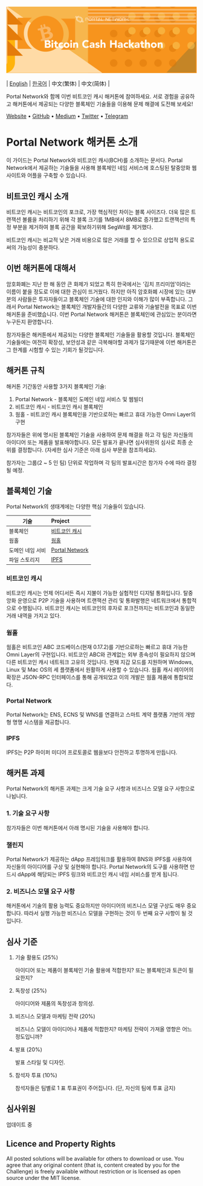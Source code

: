 ![Bitcoin Cash](./assets/bch.png)

| [English](./README.md) | [한국어](./README_KR.md) | 中文(繁体) | 中文(简体) |

Portal Network와 함께 이번 비트코인 캐시 해커톤에 참여하세요. 서로 경험을 공유하고 해커톤에서 제공되는 다양한 블록체인 기술들을 이용해 문제 해결에 도전해 보세요!

[Website](https://www.portal.network) • [GitHub](https://github.com/PortalNetwork) • [Medium](https://medium.com/portalnetworkofficial) • [Twitter](https://twitter.com/itisportal) • [Telegram](https://t.me/portalnetworkofficial)

# Portal Network 해커톤 소개
이 가이드는 Portal Network와 비트코인 캐시(BCH)를 소개하는 문서다. Portal Network에서 제공하는 기술들을 사용해 블록체인 네임 서비스에 호스팅된 탈중앙화 웹사이트와 어플을 구축할 수 있습니다.

## 비트코인 캐시 소개
비트코인 캐시는 비트코인의 포크로, 가장 핵심적인 차이는 블록 사이즈다. 더욱 많은 트랜잭션 볼륨을 처리하기 위해 각 블록 크기를 1MB에서 8MB로 증가했고 트랜잭션의 특정 부분을 제거하여 블록 공간을 확보하기위해 SegWit를 제거했다.

비트코인 캐시는 비교적 낮은 거래 비용으로 많은 거래를 할 수 있으므로 상업적 용도로써의 가능성이 충분하다.

## 이번 해커톤에 대해서
암호화폐는 지난 한 해 동안 큰 화제가 되었고 특히 한국에서는 ‘김치 프리미엄’이라는 이름이 붙을 정도로 이에 대한 관심이 뜨거웠다. 하지만 아직 암호화폐 시장에 있는 대부분의 사람들은 투자자들이고 블록체인 기술에 대한 인지와 이해가 많이 부족합니다. 그래서 Portal Network는 블록체인 개발자들간의 다양한 교류와 기술발전을 목표로 이번 해커톤을 준비했습니다. 이번 Portal Network 해커톤은 블록체인에 관심있는 분이라면 누구든지 환영합니다.

참가자들은 해커톤에서 제공되는 다양한 블록체인 기술들을 활용할 것입니다. 블록체인 기술들에는 여전히 확장성, 보안성과 같은 극복해야할 과제가 많기때문에 이번 해커톤은 그 한계를 시험할 수 있는 기회가 될것입니다.

## 해커톤 규칙
해커톤 기간동안 사용할 3가지 블록체인 기술:
1. Portal Network - 블록체인 도메인 네임 서비스 및 웹빌더
2. 비트코인 캐시 - 비트코인 캐시 블록체인
3. 웜홀 - 비트코인 캐시 블록체인을 기반으로하는 빠르고 휴대 가능한 Omni Layer의 구현

참가자들은 위에 명시된 블록체인 기술을 사용하여 문제 해결을 하고 각 팀은 자신들의 아이디어 또는 제품을 발표해야합니다. 모든 발표가 끝나면 심사위원의 심사로 최종 순위를 결정합니다. (자세한 심사 기준은 아래 심사 부문을 참조하세요).

참가자는 그룹(2 ~ 5 인 팀) 단위로 작업하며 각 팀의 발표시간은 참가자 수에 따라 결정될 예정.

## 블록체인 기술
Portal Network의 생태계에는 다양한 핵심 기술들이 있습니다.

기술                      | Project
-------------------------|:-------------------------------------
블록체인  		           | [비트코인 캐시](https://www.bitcoincash.org/)
웜홀		              | [웜홀](https://github.com/copernet/wormhole)
도메인 네임 서비             | [Portal Network](https://portal.network/)
파일 스토리지               | [IPFS](https://ipfs.io/)

### 비트코인 캐시
비트코인 캐시는 언제 어디서든 즉시 지불이 가능한 실험적인 디지털 통화입니다. 탈중앙화 운영으로 P2P 기술을 사용하며 트랜잭션 관리 및 통화발행은 네트워크에서 통합적으로 수행됩니다. 비트코인 캐시는 비트코인의 후자로 포크전까지는 비트코인과 동일한 거래 내역을 가지고 있다.

### 웜홀
웜홀은 비트코인 ABC 코드베이스(현재 0.17.2)를 기반으로하는 빠르고 휴대 가능한 Omni Layer의 구현입니다. 비트코인 ABC와 관계없는 외부 종속성이 필요하지 않으며 다른 비트코인 캐시 네트워크 고유의 것입니다. 현재 지갑 모드를 지원하며 Windows, Linux 및 Mac OS의 세 플랫폼에서 원활하게 사용할 수 있습니다. 웜홀 캐시 레이어의 확장은 JSON-RPC 인터페이스를 통해 공개되었고 이의 개발은 웜홀 제품에 통합되었다.

### Portal Network
Portal Network는 ENS, ECNS 및 WNS를 연결하고 스마트 계약 플랫폼 기반의 개방형 명명 시스템을 제공합니다.

### IPFS
IPFS는 P2P 하이퍼 미디어 프로토콜로 웹을보다 안전하고 투명하게 만듭니다.

## 해커톤 과제
Portal Network의 해커톤 과제는 크게 기술 요구 사항과 비즈니스 모델 요구 사항으로 나뉩니다.

### 1. 기술 요구 사항
참가자들은 이번 해커톤에서 아래 명시된 기술을 사용해야 합니다.

### 챌린지
Portal Network가 제공하는 dApp 프레임워크를 활용하여 BNS와 IPFS를 사용하여 자신들의 아이디어를 구상 및 실현해야 합니다. Portal Network의 도구를 사용하면 만드시 dApp에 해당되는 IPFS 링크와 비트코인 캐시 네임 서비스를 받게 됩니다.

### 2. 비즈니스 모델 요구 사항
해커톤에서 기술의 활용 능력도 중요하지만 아이디어의 비즈니스 모델 구상도 매우 중요합니다. 따라서 실행 가능한 비즈니스 모델을 구현하는 것이 두 번째 요구 사항이 될 것입니다.

## 심사 기준
1. 기술 활용도 (25%)

    아이디어 또는 제품이 블록체인 기술 활용에 적합한지? 또는 블록체인과 토큰이 필요한지?

2. 독창성 (25%)

    아이디어와 제품의 독창성과 창의성.

3. 비즈니스 모델과 마케팅 전략 (20%)

    비즈니스 모델이 아이디어나 제품에 적합한지? 마케팅 전략이 가져올 영향은 어느정도입니까?

4. 발표 (20%)

	발표 스타일 및 디자인.

5. 참석자 투표 (10%)

	참석자들은 팀별로 1 표 투표권이 주어집니다. (단, 자신의 팀에 투표 금지)

## 심사위원
업데이트 중

## Licence and Property Rights
All posted solutions will be available for others to download or use. You agree that any original content (that is, content created by you for the Challenge) is freely available without restriction or is licensed as open source under the MIT license.
